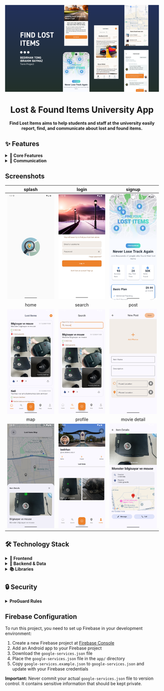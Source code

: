 <div align="center">
  <img src="arts/sunu.png" alt="App Logo" width="1200"/>
  <h1>Lost & Found Items University App</h1>
  <p>
    <strong>Find Lost Items aims to help students and staff at the university easily report, find, and communicate about lost and found items.
</strong>
  </p>
</div>


## ✨ Features

<details>
<summary><b>🎯 Core Features</b></summary>

* **Lost Item Management**
  - Report found items with multiple images
  - Detailed item descriptions
  - Precise location marking
  - Real-time status updates

* **Location Features**
  - Interactive campus map
  - Location clustering
  - Custom map styling
  - Location selection for found items
</details>

<details>
<summary><b>💬 Communication</b></summary>

* **Messaging System**
  - Direct messaging between users
  - Real-time chat updates
  - Message history
  - User status indicators

* **Notifications**
  - New message alerts
  - Item status updates
  - Location-based notifications
</details>


## Screenshots


| splash | login | signup |
|:-:|:-:|:-:|
| <img src="arts/splash.png" alt="drawing" width="250"/> | <img src="arts/login.png" alt="drawing" width="250"/> | <img src="arts/paywall.png" alt="drawing" width="250"/> |
| home | search | post |
| <img src="arts/home.png" alt="drawing" width="250"/> | <img src="arts/search.png" alt="drawing" width="250"/> | <img src="arts/new_post.png" alt="drawing" width="250"/> 
| map | profile | movie detail |
| <img src="arts/map.png" alt="drawing" width="250"/> | <img src="arts/profile.png" alt="drawing" width="250"/> | <img src="arts/item_detail.png" alt="drawing" width="250"/> 



## 🛠️ Technology Stack

<details>
<summary><b>📱 Frontend</b></summary>

* **UI Framework**
  - Jetpack Compose
  - Material 3 Design
  - Custom Composables
  - Navigation Component

* **State Management**
  - ViewModel
  - Kotlin Flow
  - StateFlow
</details>

<details>
<summary><b>🔧 Backend & Data</b></summary>

* **Firebase Services**
  - Authentication
  - Firestore
  - Storage
  - Analytics

* **Local Storage**
  - SharedPreferences
  - Room Database (planned)
</details>

<details>
<summary><b>📚 Libraries</b></summary>

* **Dependency Injection**
  - Dagger Hilt

* **Image Loading**
  - Coil

* **Maps**
  - Google Maps SDK
  - Maps Compose

* **Other**
  - Kotlin Coroutines
  - Android KTX
</details>

## 🔒 Security

<details>
<summary><b>ProGuard Rules</b></summary>

* **Model Classes Protection**
  - Keep data models
  - Preserve Firebase classes
  - Protect Compose components

* **Library Configurations**
  - Hilt ProGuard rules
  - Navigation component rules
  - Model class preservation
</details>

## Firebase Configuration

To run this project, you need to set up Firebase in your development environment:

1. Create a new Firebase project at [Firebase Console](https://console.firebase.google.com/)
2. Add an Android app to your Firebase project
3. Download the `google-services.json` file
4. Place the `google-services.json` file in the `app/` directory
5. Copy `google-services.example.json` to `google-services.json` and update with your Firebase credentials

**Important:** Never commit your actual `google-services.json` file to version control. It contains sensitive information that should be kept private.
